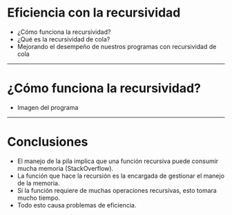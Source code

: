 # Eficiencia con la recursividad

* ¿Cómo funciona la recursividad?
* ¿Qué es la recursividad de cola?
* Mejorando el desempeño de nuestros programas con recursividad de cola

---

# ¿Cómo funciona la recursividad?

* Imagen del programa

---

# Conclusiones

* El manejo de la pila implica que una función recursiva puede consumir mucha memoria (StackOverflow).
* La función que hace la recursión es la encargada de gestionar el manejo de la memoria.
* Si la función requiere de muchas operaciones recursivas, esto tomara mucho tiempo.
* Todo esto causa problemas de eficiencia.

